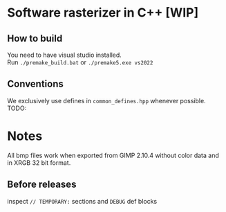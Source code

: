 # Software rasterizer in C++ [WIP]

## How to build

You need to have visual studio installed. </br>
Run `./premake_build.bat` or `./premake5.exe vs2022`

## Conventions

We exclusively use defines in `common_defines.hpp` whenever possible.
TODO:

# Notes

All bmp files work when exported from GIMP 2.10.4 without color data and in XRGB 32 bit format.

## Before releases

inspect `// TEMPORARY:` sections and `DEBUG` def blocks
